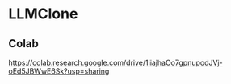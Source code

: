 # LLMClone

## Colab
https://colab.research.google.com/drive/1iiajhaOo7gpnupodJVj-oEd5JBWwE6Sk?usp=sharing
